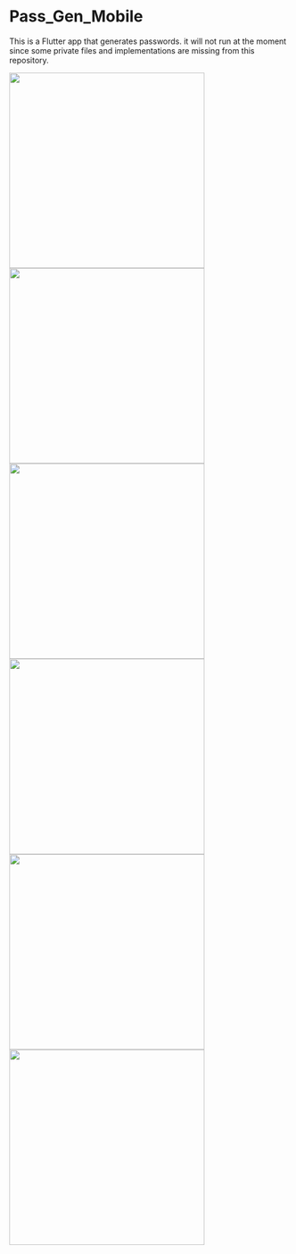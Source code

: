 # Pass_Gen_Mobile
 This is a Flutter app that generates passwords. it will not run at the moment since some private files and implementations are missing from this repository.

<img src="https://github.com/Niko12126-aka-BIERNE/Pass_Gen_Mobile/assets/64725654/89d0e8e4-b72c-4c19-880c-fd5330db2c3f" width="350"/>

<img src="https://github.com/Niko12126-aka-BIERNE/Pass_Gen_Mobile/assets/64725654/e9611677-6ef2-4659-8c95-e75bf73e25f7" width="350"/>

<img src="https://github.com/Niko12126-aka-BIERNE/Pass_Gen_Mobile/assets/64725654/32d68002-cb25-4ae1-bb2a-55c77ae29bec" width="350"/>

<img src="https://github.com/Niko12126-aka-BIERNE/Pass_Gen_Mobile/assets/64725654/11776ff5-ec7e-4ca8-b67b-f7f27bbee4fc" width="350"/>

<img src="https://github.com/Niko12126-aka-BIERNE/Pass_Gen_Mobile/assets/64725654/08f78850-ccde-4284-8755-9959f84c1370" width="350"/>

<img src="https://github.com/Niko12126-aka-BIERNE/Pass_Gen_Mobile/assets/64725654/6ab4427e-3abe-4e54-a7c7-038512ffc430" width="350"/>
